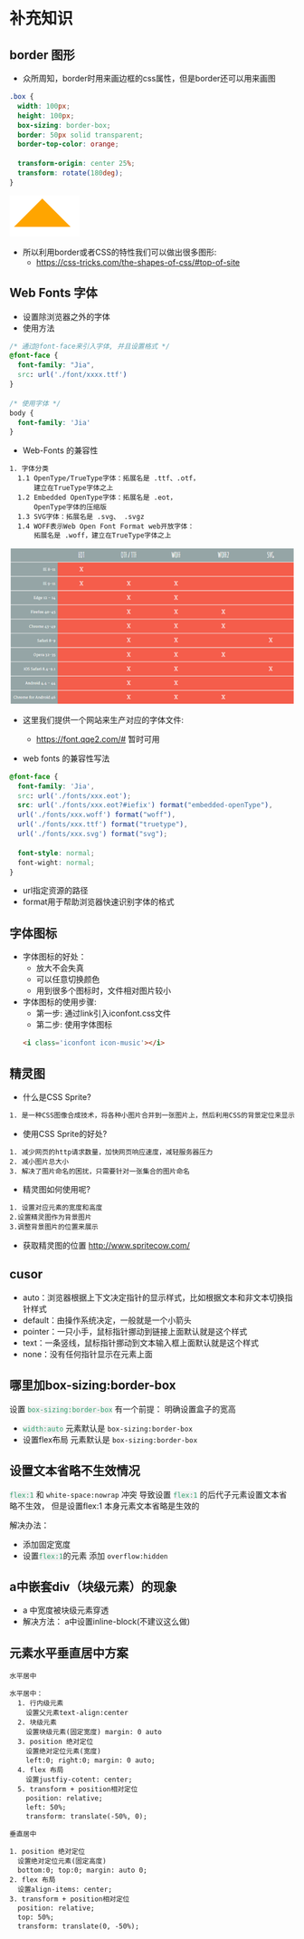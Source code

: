 # 补充知识

## border 图形
* 众所周知，border时用来画边框的css属性，但是border还可以用来画图
```css
.box {
  width: 100px;
  height: 100px;
  box-sizing: border-box;
  border: 50px solid transparent;
  border-top-color: orange;

  transform-origin: center 25%;
  transform: rotate(180deg);
}
```
![border-image](/images/border-image.png)

* 所以利用border或者CSS的特性我们可以做出很多图形:
  * https://css-tricks.com/the-shapes-of-css/#top-of-site
  
## Web Fonts 字体
* 设置除浏览器之外的字体
* 使用方法
```css
/* 通过@font-face来引入字体, 并且设置格式 */
@font-face {
  font-family: "Jia",
  src: url('./font/xxxx.ttf')
}

/* 使用字体 */
body {
  font-family: 'Jia'
}
```
* Web-Fonts 的兼容性
```tex
1. 字体分类
  1.1 OpenType/TrueType字体：拓展名是 .ttf、.otf，
      建立在TrueType字体之上
  1.2 Embedded OpenType字体：拓展名是 .eot，
      OpenType字体的压缩版
  1.3 SVG字体：拓展名是 .svg、 .svgz
  1.4 WOFF表示Web Open Font Format web开放字体：
      拓展名是 .woff，建立在TrueType字体之上
```
![font-table](/images/font-table.png)

* 这里我们提供一个网站来生产对应的字体文件:
  * https://font.qqe2.com/# 暂时可用

* web fonts 的兼容性写法
```css
@font-face {
  font-family: 'Jia',
  src: url('./fonts/xxx.eot');
  src: url('./fonts/xxx.eot?#iefix') format("embedded-openType"),
  url('./fonts/xxx.woff') format("woff"),
  url('./fonts/xxx.ttf') format("truetype"),
  url('./fonts/xxx.svg') format("svg");

  font-style: normal;
  font-wight: normal;
}
```
* url指定资源的路径
* format用于帮助浏览器快速识别字体的格式

## 字体图标
* 字体图标的好处：
  * 放大不会失真
  * 可以任意切换颜色
  * 用到很多个图标时，文件相对图片较小
* 字体图标的使用步骤:
  * 第一步: 通过link引入iconfont.css文件
  * 第二步: 使用字体图标
  ```html
  <i class='iconfont icon-music'></i>
  ```

## 精灵图
* 什么是CSS Sprite?
```tex
1. 是一种CSS图像合成技术，将各种小图片合并到一张图片上，然后利用CSS的背景定位来显示对应的图片部分

```
* 使用CSS Sprite的好处?
```tex
1. 减少网页的http请求数量，加快网页响应速度，减轻服务器压力
2. 减小图片总大小
3. 解决了图片命名的困扰，只需要针对一张集合的图片命名
```
* 精灵图如何使用呢?
```tex
1. 设置对应元素的宽度和高度
2.设置精灵图作为背景图片
3.调整背景图片的位置来展示
```
* 获取精灵图的位置 http://www.spritecow.com/
## cusor
* auto：浏览器根据上下文决定指针的显示样式，比如根据文本和非文本切换指针样式
* default：由操作系统决定，一般就是一个小箭头
* pointer：一只小手，鼠标指针挪动到链接上面默认就是这个样式
* text：一条竖线，鼠标指针挪动到文本输入框上面默认就是这个样式
* none：没有任何指针显示在元素上面


## 哪里加box-sizing:border-box
设置 <code style='background: #f1f1f1;color:#33a06f;border-radius:4px;'>box-sizing:border-box</code> 有一个前提： 明确设置盒子的宽高

- <code style='background: #f1f1f1; color:#33a06f;border-radius:4px;'>width:auto</code> 元素默认是 `box-sizing:border-box`
- 设置flex布局 元素默认是 `box-sizing:border-box` 


## 设置文本省略不生效情况
<code style='background: #f1f1f1;color:#33a06f;border-radius:4px;'>flex:1</code> 和 `white-space:nowrap` 冲突 导致设置 <code style='background: #f1f1f1;color:#33a06f;border-radius:4px;'>flex:1</code> 的后代子元素设置文本省略不生效， 但是设置flex:1 本身元素文本省略是生效的

解决办法：
- 添加固定宽度
- 设置<code style='background: #f1f1f1;color:#33a06f;border-radius:4px;'>flex:1</code>的元素 添加 `overflow:hidden`


## a中嵌套div（块级元素）的现象
- a 中宽度被块级元素穿透
- 解决方法： a中设置inline-block(不建议这么做)


## 元素水平垂直居中方案
`水平居中`
```text
水平居中：
  1. 行内级元素
    设置父元素text-align:center
  2. 块级元素
    设置块级元素(固定宽度) margin: 0 auto
  3. position 绝对定位
    设置绝对定位元素(宽度)
    left:0; right:0; margin: 0 auto;
  4. flex 布局
    设置justfiy-cotent: center;
  5. transform + position相对定位
    position: relative;
    left: 50%;
    transform: translate(-50%, 0);
```

`垂直居中`
```text
1. position 绝对定位
  设置绝对定位元素(固定高度)
  bottom:0; top:0; margin: auto 0;
2. flex 布局
  设置align-items: center;
3. transform + position相对定位
  position: relative;
  top: 50%;
  transform: translate(0, -50%);
```
